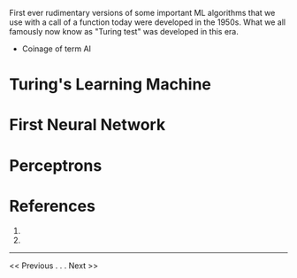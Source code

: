 First ever rudimentary versions of some important ML algorithms that we use with a call of a function today were developed in the 1950s. What we all famously now know as "Turing test" was developed in this era. 
- Coinage of term AI

# Turing's Learning Machine
# First Neural Network
# Perceptrons



# References
1. 
2. 
---
<< Previous . . .   Next >>
<!--stackedit_data:
eyJoaXN0b3J5IjpbLTQwMTE2MTQ0MywxNDE2OTM4ODA2XX0=
-->